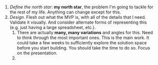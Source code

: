 
1. *Define the north star*: **my north star**, the problem I'm going to tackle for the rest of my life. Anything can change except for this.
2. *Design*. Flesh out what the MVP is, with all of the details that I need. Validate it visually. And consider alternate forms of representing this (e.g. just having a large spreadsheet, etc.).
	1. There are actually **many, many variations** and angles for this. Need to think through the most important ones. This is the main work. It could take a few weeks to sufficiently explore the solution space before you start building. You should take the time to do so. Focus on the presentation.
	2. 